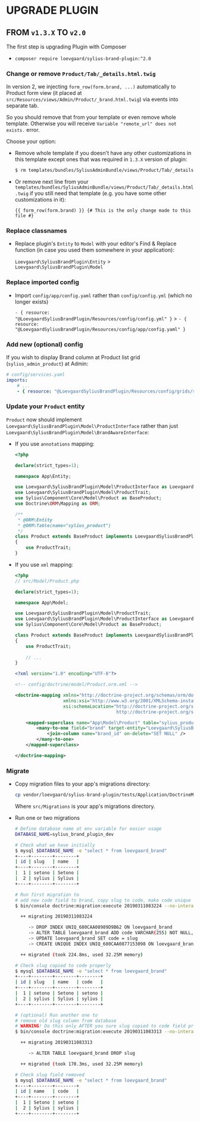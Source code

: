 # UPGRADE PLUGIN 

## FROM `v1.3.X` TO `v2.0`

The first step is upgrading Plugin with Composer

- `composer require loevgaard/sylius-brand-plugin:^2.0`

### Change or remove `Product/Tab/_details.html.twig`

In version 2, we injecting `form_row(form.brand, ...)` automatically to
Product form view (it placed at `src/Resources/views/Admin/Product/_brand.html.twig`)
via events into separate tab.

So you should remove that from your template or even remove whole template. 
Otherwise you will receive `Variable "remote_url" does not exists.` error.

Choose your option:

- Remove whole template if you doesn't have any other customizations in this template
  except ones that was required in `1.3.X` version of plugin:  

    ```bash
    $ rm templates/bundles/SyliusAdminBundle/views/Product/Tab/_details.html.twig
    ```

- Or remove next line from your `templates/bundles/SyliusAdminBundle/views/Product/Tab/_details.html.twig`
  if you still need that template (e.g. you have some other customizations in it):

    ```twig
    {{ form_row(form.brand) }} {# This is the only change made to this file #}
    ```

### Replace classnames

- Replace plugin's `Entity` to `Model` with your editor's
  Find & Replace function 
  (in case you used them somewhere in your application):
  
  `Loevgaard\SyliusBrandPlugin\Entity` > `Loevgaard\SyliusBrandPlugin\Model`

### Replace imported config

- Import `config/app/config.yaml` rather than `config/config.yml` (which no longer exists)

  `- { resource: "@LoevgaardSyliusBrandPlugin/Resources/config/config.yml" }` > `- { resource: "@LoevgaardSyliusBrandPlugin/Resources/config/app/config.yaml" }`

### Add new (optional) config 

If you wish to display Brand column at Product list grid (`sylius_admin_product`) at Admin:

```yaml
# config/services.yaml
imports:
    # ...
    - { resource: "@LoevgaardSyliusBrandPlugin/Resources/config/grids/sylius_admin_product.yaml" }
``` 

### Update your `Product` entity

`Product` now should implement `Loevgaard\SyliusBrandPlugin\Model\ProductInterface`
rather than just `Loevgaard\SyliusBrandPlugin\Model\BrandAwareInterface`:

- If you use `annotations` mapping:

    ```php
    <?php
    
    declare(strict_types=1);
    
    namespace App\Entity;
    
    use Loevgaard\SyliusBrandPlugin\Model\ProductInterface as LoevgaardSyliusBrandPluginProductInterface;
    use Loevgaard\SyliusBrandPlugin\Model\ProductTrait;
    use Sylius\Component\Core\Model\Product as BaseProduct;
    use Doctrine\ORM\Mapping as ORM;
    
    /**
     * @ORM\Entity
     * @ORM\Table(name="sylius_product")
     */
    class Product extends BaseProduct implements LoevgaardSyliusBrandPluginProductInterface
    {
        use ProductTrait;
    }
    ```
    
- If you use `xml` mapping:

    ```php
    <?php
    // src/Model/Product.php
    
    declare(strict_types=1);
    
    namespace App\Model;
    
    use Loevgaard\SyliusBrandPlugin\Model\ProductTrait;
    use Loevgaard\SyliusBrandPlugin\Model\ProductInterface as LoevgaardSyliusBrandPluginProductInterface;
    use Sylius\Component\Core\Model\Product as BaseProduct;
    
    class Product extends BaseProduct implements LoevgaardSyliusBrandPluginProductInterface
    {
        use ProductTrait;
        
        // ...
    }
    ```
    
    ```xml
    <?xml version="1.0" encoding="UTF-8"?>
    
    <!-- config/doctrine/model/Product.orm.xml -->
    
    <doctrine-mapping xmlns="http://doctrine-project.org/schemas/orm/doctrine-mapping"
                      xmlns:xsi="http://www.w3.org/2001/XMLSchema-instance"
                      xsi:schemaLocation="http://doctrine-project.org/schemas/orm/doctrine-mapping
                                          http://doctrine-project.org/schemas/orm/doctrine-mapping.xsd">
    
        <mapped-superclass name="App\Model\Product" table="sylius_product">
            <many-to-one field="brand" target-entity="Loevgaard\SyliusBrandPlugin\Model\BrandInterface" inversed-by="products">
                <join-column name="brand_id" on-delete="SET NULL" />
            </many-to-one>
        </mapped-superclass>
    
    </doctrine-mapping>
    ```

### Migrate

- Copy migration files to your app's migrations directory:

  ```bash
  cp vendor/loevgaard/sylius-brand-plugin/tests/Application/DoctrineMigrations/*.php src/Migrations/
  ``` 
  
  Where `src/Migrations` is your app's migrations directory.

- Run one or two migrations

    ```bash
    # Define database name at env variable for easier usage
    DATABASE_NAME=sylius_brand_plugin_dev
    
    # Check what we have initially
    $ mysql $DATABASE_NAME -e "select * from loevgaard_brand"
    +----+--------+--------+
    | id | slug   | name   |
    +----+--------+--------+
    |  1 | setono | Setono |
    |  2 | sylius | Sylius |
    +----+--------+--------+
    
    # Run first migration to 
    # add new code field to brand, copy slug to code, make code unique
    $ bin/console doctrine:migration:execute 20190311083224 --no-interaction
    
      ++ migrating 20190311083224
    
         -> DROP INDEX UNIQ_680CAA08989D9B62 ON loevgaard_brand
         -> ALTER TABLE loevgaard_brand ADD code VARCHAR(255) NOT NULL, CHANGE name name VARCHAR(255) NOT NULL
         -> UPDATE loevgaard_brand SET code = slug
         -> CREATE UNIQUE INDEX UNIQ_680CAA0877153098 ON loevgaard_brand (code)
    
      ++ migrated (took 224.8ms, used 32.25M memory)
    
    # Check slug copied to code properly
    $ mysql $DATABASE_NAME -e "select * from loevgaard_brand"
    +----+--------+--------+--------+
    | id | slug   | name   | code   |
    +----+--------+--------+--------+
    |  1 | setono | Setono | setono |
    |  2 | sylius | Sylius | sylius |
    +----+--------+--------+--------+
    
    # (optional) Run another one to
    # remove old slug column from database
    # WARNING! Do this only AFTER you sure slug copied to code field properly
    $ bin/console doctrine:migration:execute 20190311083313 --no-interaction
    
      ++ migrating 20190311083313
    
         -> ALTER TABLE loevgaard_brand DROP slug
    
      ++ migrated (took 170.3ms, used 32.25M memory)
    
    # Check slug field removed
    $ mysql $DATABASE_NAME -e "select * from loevgaard_brand"
    +----+--------+--------+
    | id | name   | code   |
    +----+--------+--------+
    |  1 | Setono | setono |
    |  2 | Sylius | sylius |
    +----+--------+--------+
    ```
